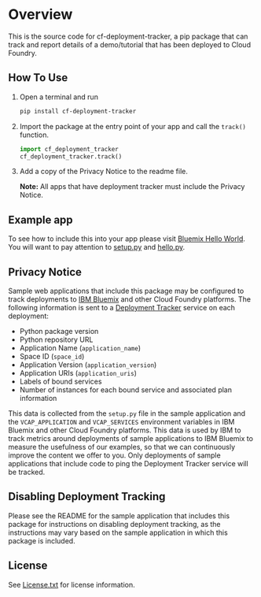 # Overview

This is the source code for cf-deployment-tracker, a pip package that can track and report details of a demo/tutorial that has been deployed to Cloud Foundry.

## How To Use

1. Open a terminal and run

   ```bash
   pip install cf-deployment-tracker
   ```
2. Import the package at the entry point of your app and call the `track()` function.

    ```python
    import cf_deployment_tracker
    cf_deployment_tracker.track()
    ```
3. Add a copy of the Privacy Notice to the readme file. 

   **Note:** All apps that have deployment tracker must include the Privacy Notice.

## Example app

To see how to include this into your app please visit [Bluemix Hello World](https://github.com/IBM-Bluemix/python-hello-world-flask). You will want to pay attention to [setup.py](https://github.com/IBM-Bluemix/python-hello-world-flask/blob/master/setup.py) and [hello.py](https://github.com/IBM-Bluemix/python-hello-world-flask/blob/master/hello.py).

## Privacy Notice

Sample web applications that include this package may be configured to track deployments to [IBM Bluemix](https://www.bluemix.net/) and other Cloud Foundry platforms. The following information is sent to a [Deployment Tracker](https://github.com/IBM-Bluemix/cf-deployment-tracker-service) service on each deployment:

* Python package version
* Python repository URL
* Application Name (`application_name`)
* Space ID (`space_id`)
* Application Version (`application_version`)
* Application URIs (`application_uris`)
* Labels of bound services
* Number of instances for each bound service and associated plan information

This data is collected from the `setup.py` file in the sample application and the `VCAP_APPLICATION` and `VCAP_SERVICES` environment variables in IBM Bluemix and other Cloud Foundry platforms. This data is used by IBM to track metrics around deployments of sample applications to IBM Bluemix to measure the usefulness of our examples, so that we can continuously improve the content we offer to you. Only deployments of sample applications that include code to ping the Deployment Tracker service will be tracked.

## Disabling Deployment Tracking

Please see the README for the sample application that includes this package for instructions on disabling deployment tracking, as the instructions may vary based on the sample application in which this package is included.

## License

See [License.txt](License.txt) for license information.
